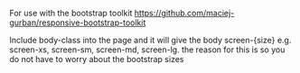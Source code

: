 For use with the bootstrap toolkit https://github.com/maciej-gurban/responsive-bootstrap-toolkit

Include body-class into the page and it will give the body screen-{size} e.g. screen-xs, screen-sm, screen-md, screen-lg.
the reason for this is so you do not have to worry about the bootstrap sizes

